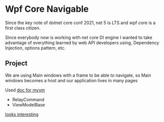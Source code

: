 # Wpf Core Navigable
Since the key note of dotnet core conf 2021, net 5 is LTS and wpf core is a first class citizen.

Since everybody now is working with net core DI engine I wanted to take advantage of everything learned by web API developers using, Dependency Injection, options pattern, etc.

## Project
We are using Main windows with a frame to be able to navigate, so Main windows becomes a host and our application lives in many pages

Used [doc for mvvm](https://docs.microsoft.com/en-us/archive/msdn-magazine/2009/february/patterns-wpf-apps-with-the-model-view-viewmodel-design-pattern) 
* RelayCommand
* ViewModelBase

[looks interesting](https://xamlbrewer.wordpress.com/2020/11/16/a-lap-around-the-microsoft-mvvm-toolkit/)

